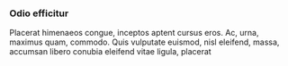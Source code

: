 ### Odio efficitur

Placerat himenaeos congue, inceptos aptent cursus eros. Ac, urna, maximus quam, commodo. Quis vulputate euismod, nisl eleifend, massa, accumsan libero conubia eleifend vitae ligula, placerat


